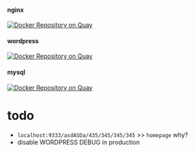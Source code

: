 #### nginx
[![Docker Repository on Quay](https://quay.io/repository/bukowwp/nginx/status "Docker Repository on Quay")](https://quay.io/repository/bukowwp/nginx)
#### wordpress
[![Docker Repository on Quay](https://quay.io/repository/bukowwp/wordpress/status "Docker Repository on Quay")](https://quay.io/repository/bukowwp/wordpress)
#### mysql
[![Docker Repository on Quay](https://quay.io/repository/bukowwp/mysql/status "Docker Repository on Quay")](https://quay.io/repository/bukowwp/mysql)


# todo
* `localhost:9333/asdASDa/435/345/345/345` >> `homepage` why?
* disable WORDPRESS DEBUG in production
